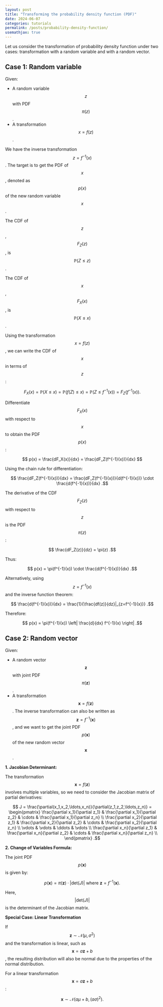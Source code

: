 ```yaml
---
layout: post
title: "Transforming the probability density function (PDF)"
date: 2024-06-07
categories: tutorials
permalink: /posts/probability-density-function/
usemathjax: true
---
```


Let us consider the transformation of probability density function under two cases: transformation with a random variable and with a random vector.

## Case 1: Random variable

Given:

- A random variable $$z$$ with PDF $$\pi(z)$$.
- A transformation $$x=f(z)$$.

We have the inverse transformation $$z=f^{-1}(x)$$. The target is to get the PDF of $$x$$, denoted as $$p(x)$$ of the new random variable $$x$$.

The CDF of $$z$$, $$F_Z(z)$$, is $$\mathbb{P}(Z \leq z)$$.

The CDF of $$x$$, $$F_X(x)$$, is $$\mathbb{P}(X \leq x)$$.

Using the transformation $$x=f(z)$$, we can write the CDF of $$x$$ in terms of $$z$$:

$$   F_X(x) 
    = \mathbb{P}(X \leq x) 
    = \mathbb{P}(f(Z) \leq x)
    =\mathbb{P}(Z \leq f^{-1}(x))
    =F_Z(f^{-1}(x)) .$$

Differentiate $$F_X(x)$$ with respect to $$x$$ to obtain the PDF $$p(x)$$:

$$ p(x) = \frac{dF_X(x)}{dx} = \frac{dF_Z(f^{-1}(x))}{dx} $$

Using the chain rule for differentiation:

$$ \frac{dF_Z(f^{-1}(x))}{dx} = \frac{dF_Z(f^{-1}(x))}{d(f^{-1}(x))} \cdot \frac{d(f^{-1}(x))}{dx} .$$

The derivative of the CDF $$F_Z(z)$$ with respect to $$z$$ is the PDF $$\pi(z)$$:

$$ \frac{dF_Z(z)}{dz} = \pi(z) .$$

Thus:

$$ p(x) = \pi(f^{-1}(x)) \cdot \frac{d(f^{-1}(x))}{dx} .$$

Alternatively, using $$z = f^{-1}(x)$$ and the inverse function theorem:

$$ \frac{d(f^{-1}(x))}{dx} = \frac{1}{\frac{df(z)}{dz}|_{z=f^{-1}(x)}} .$$

Therefore:

$$ p(x) = \pi(f^{-1}(x)) \left| \frac{d}{dx} f^{-1}(x) \right| .$$


## Case 2: Random vector

Given:

- A random vector $$\mathbf{z}$$ with joint PDF $$\pi(\mathbf{z})$$.
- A transformation $$\mathbf{x} = f(\mathbf{z})$$.
The inverse transformation can also be written as $$\mathbf{z} = f^{-1}(\mathbf{x})$$, and we want to get the joint PDF $$p(\mathbf{x})$$ of the new random vector $$\mathbf{x}$$.

**1. Jacobian Determinant:**

The transformation $$\mathbf{x} = f(\mathbf{z})$$ involves multiple variables, so we need to consider the Jacobian matrix of partial derivatives:

$$ J = \frac{\partial(x_1,x_2,\ldots,x_n)}{\partial(z_1,z_2,\ldots,z_n)} =
\begin{pmatrix}
\frac{\partial x_1}{\partial z_1} & \frac{\partial x_1}{\partial z_2} & \cdots & \frac{\partial x_1}{\partial z_n} \\
\frac{\partial x_2}{\partial z_1} & \frac{\partial x_2}{\partial z_2} & \cdots & \frac{\partial x_2}{\partial z_n} \\
\vdots & \vdots & \ddots & \vdots \\
\frac{\partial x_n}{\partial z_1} & \frac{\partial x_n}{\partial z_2} & \cdots & \frac{\partial x_n}{\partial z_n} \\
\end{pmatrix} .$$


**2. Change of Variables Formula:**

The joint PDF $$p(\mathbf{x})$$ is given by:

$$ p(\mathbf{x}) = \pi(\mathbf{z}) \cdot |\text{det}(J)| \text{ where } \mathbf{z} = f^{-1}(\mathbf{x}). $$

Here, $$|\text{det}(J)|$$ is the determinant of the Jacobian matrix.
 <!-- evaluated at $$\mathbf{z} = f^{-1}(\mathbf{x})$$. -->

**Special Case: Linear Transformation**

If $$\mathbf{z} \sim \mathcal{N}(\mu,\sigma^2)$$ and the transformation is linear, such as $$\mathbf{x} = a\mathbf{z} + b$$, the resulting distribution will also be normal due to the properties of the normal distribution.

For a linear transformation $$\mathbf{x} = a\mathbf{z} + b$$:

$$ \mathbf{x} \sim \mathcal{N}(a\mu + b,(a\sigma)^2). $$


